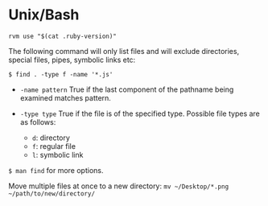 # Unix/Bash

`rvm use "$(cat .ruby-version)"`

The following command will only list files and will exclude directories, special files, pipes, symbolic links etc:

`$ find . -type f -name '*.js'`

* `-name pattern` True if the last component of the pathname being examined matches pattern.

* `-type type` True if the file is of the specified type.  Possible file types are as follows:
  - `d`: directory
  - `f`: regular file
  - `l`: symbolic link

`$ man find` for more options.

Move multiple files at once to a new directory:
`mv ~/Desktop/*.png ~/path/to/new/directory/`
